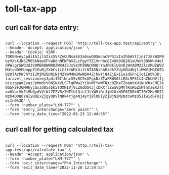 
# toll-tax-app


## curl call for data entry:

<code>
curl --location --request POST 'http://toll-tax-app.test/api/entry' \
--header 'Accept: application/json' \
--header 'Cookie: XSRF-TOKEN=eyJpdiI6IjlSZis5VFZyOUNsaEE3a0swQ05mcnc9PSIsInZhbHVlIjoiTzEzWXFWbzVXcXJNS2M0SkNaeGFVaDdnNFNPbXJLcFgyYTZ1VnhhcGZ4Uk9UQ281aUhxY3BXWnV4eldPWlgrSWQ3d3V0MER0WWROZWR4Z3JsSXVPZWNCMUUrYnJPQklUQnRjWVA0M2ZlcmRUZWVVMUtvd0VMUnppZ1EwRjZXbCsiLCJtYWMiOiJiNTA5NzhhMzdkY2UyOGU4NjliMWVjMGE0ZGQzOTAzMWJhYzI2MjM2ODNiNjM2YmM4NGMwNDA4ZjkwYjQ4ZjExIiwidGFnIjoiIn0%3D; laravel_session=eyJpdiI6IlNncS9vRC9xUFgxNzZTaFRWS0lLRGc9PSIsInZhbHVlIjoiczgzWmZvazJpMmdrV0NSNXVLSFlqRWw2YjBvWFYwWTNXc0ZheTZoeWtXUjNHVUxCMEJkOG5FSFJ6MHhycGxzd05sbk5TOXNIVjVLZGdOSVJjcDRXTlZwaVpMVTRuRGZsWlhmaERJTlovOVpiVkZsMUQydVVlNlZEZVRzZHFtUlQiLCJtYWMiOiJjN2UzNDE0ZDBkNTI0Y2MzMDI1NzU4ODQ0YWIyODExZjgyODVlNDk4Yjg4NjAyYjBlODIyZjBjN2MyNzcwMzU5IiwidGFnIjoiIn0%3D' \
--form 'number_plate="LXM-777"' \
--form 'entry_interchange="Zero point"' \
--form 'entry_date_time="2022-01-23 12:44:55"'
</code>


## curl call for getting calculated tax

<code>
curl --location --request POST 'http://toll-tax-app.test/api/calculate-tax' \
--header 'Accept: application/json' \
--form 'number_plate="LXM-777"' \
--form 'exit_interchange="Ph4 Interchange"' \
--form 'exit_date_time="2022-11-28 12:54:55"'
</code>
